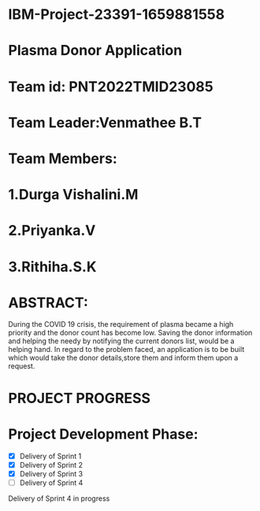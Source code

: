 # IBM-Project-23391-1659881558
# Plasma Donor Application
# Team id: PNT2022TMID23085
# Team Leader:Venmathee B.T
# Team Members:
# 1.Durga Vishalini.M
# 2.Priyanka.V
# 3.Rithiha.S.K
# ABSTRACT:
During the COVID 19 crisis, the requirement of plasma became a high priority and the donor count has become low. Saving the donor information and helping the needy by
notifying the current donors list, would be a helping hand. In regard to the problem faced, an application is to be built which would take the donor details,store
them and inform them upon a request.

# PROJECT PROGRESS
# Project Development Phase:
- [X] Delivery of Sprint 1
- [X] Delivery of Sprint 2
- [X] Delivery of Sprint 3
- [ ] Delivery of Sprint 4

 Delivery of Sprint 4 in progress
